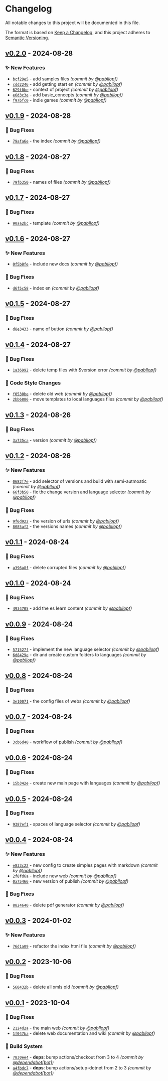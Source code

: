 # Changelog
All notable changes to this project will be documented in this file.

The format is based on [Keep a Changelog](https://keepachangelog.com/en/1.0.0/),
and this project adheres to [Semantic Versioning](https://semver.org/spec/v2.0.0.html).

## [v0.2.0] - 2024-08-28
### :sparkles: New Features
- [`bcf29e5`](https://github.com/pabllopf/Alis.Web/commit/bcf29e5904b70264f71a71ed452bc13d8536711c) - add samples files *(commit by [@pabllopf](https://github.com/pabllopf))*
- [`cdd2246`](https://github.com/pabllopf/Alis.Web/commit/cdd22466c3346e9479315e11d4eab1c5f8c07d36) - add getting start en *(commit by [@pabllopf](https://github.com/pabllopf))*
- [`629f0be`](https://github.com/pabllopf/Alis.Web/commit/629f0be88282fdacbc0abc5ae296d8ca12449e32) - context of project *(commit by [@pabllopf](https://github.com/pabllopf))*
- [`e6d3c3e`](https://github.com/pabllopf/Alis.Web/commit/e6d3c3e7f323654e56d5507e85d3da88d005dfda) - add basic_concepts *(commit by [@pabllopf](https://github.com/pabllopf))*
- [`f97bfc0`](https://github.com/pabllopf/Alis.Web/commit/f97bfc04e41ae3a3113fa0fc708314fd40c1df1a) - indie games *(commit by [@pabllopf](https://github.com/pabllopf))*


## [v0.1.9] - 2024-08-28
### :bug: Bug Fixes
- [`79afa6e`](https://github.com/pabllopf/Alis.Web/commit/79afa6ee557df7caa68b76ab2e0c5a22ef2cb120) - the index *(commit by [@pabllopf](https://github.com/pabllopf))*


## [v0.1.8] - 2024-08-27
### :bug: Bug Fixes
- [`79fb350`](https://github.com/pabllopf/Alis.Web/commit/79fb350a66a497bd347138088d9090b71d7ce9dc) - names of files *(commit by [@pabllopf](https://github.com/pabllopf))*


## [v0.1.7] - 2024-08-27
### :bug: Bug Fixes
- [`90aa2bc`](https://github.com/pabllopf/Alis.Web/commit/90aa2bc15d297813d908f93d39e46479d3ec08ed) - template *(commit by [@pabllopf](https://github.com/pabllopf))*


## [v0.1.6] - 2024-08-27
### :sparkles: New Features
- [`0f5b8fe`](https://github.com/pabllopf/Alis.Web/commit/0f5b8feb0e1f55b3a10684c9195fa55b47ca7280) - include new docs *(commit by [@pabllopf](https://github.com/pabllopf))*

### :bug: Bug Fixes
- [`d6f5c58`](https://github.com/pabllopf/Alis.Web/commit/d6f5c5826e1e0647b09235129c9cb23feddcbcfa) - index en *(commit by [@pabllopf](https://github.com/pabllopf))*


## [v0.1.5] - 2024-08-27
### :bug: Bug Fixes
- [`d8e3433`](https://github.com/pabllopf/Alis.Web/commit/d8e34337c088b88fc43e6f5fadaf7510d1a18dd1) - name of button *(commit by [@pabllopf](https://github.com/pabllopf))*


## [v0.1.4] - 2024-08-27
### :bug: Bug Fixes
- [`1a36992`](https://github.com/pabllopf/Alis.Web/commit/1a36992c78a8633df374aefd6e8bb320f1e98de3) - delete temp files with $version error *(commit by [@pabllopf](https://github.com/pabllopf))*

### :art: Code Style Changes
- [`f0530be`](https://github.com/pabllopf/Alis.Web/commit/f0530bed342c2d3cfbc0730002363e3fabc0ba56) - delete old web *(commit by [@pabllopf](https://github.com/pabllopf))*
- [`2bb6886`](https://github.com/pabllopf/Alis.Web/commit/2bb68865cb3f6d6bcaa6f5d60ac6eab5f20e0ad8) - move templates to local languages files *(commit by [@pabllopf](https://github.com/pabllopf))*


## [v0.1.3] - 2024-08-26
### :bug: Bug Fixes
- [`3a735ca`](https://github.com/pabllopf/Alis.Web/commit/3a735cacf318ddb650212ec25100b77d1ee2e4a6) - version *(commit by [@pabllopf](https://github.com/pabllopf))*


## [v0.1.2] - 2024-08-26
### :sparkles: New Features
- [`0682f7e`](https://github.com/pabllopf/Alis.Web/commit/0682f7ef79937881d76e592763ce11482c2d1d2e) - add selector of versions and build with semi-autmoatic *(commit by [@pabllopf](https://github.com/pabllopf))*
- [`66f3b50`](https://github.com/pabllopf/Alis.Web/commit/66f3b504a9bf2317fdd296c51b504776c7ef5d28) - fix the change version and language selector *(commit by [@pabllopf](https://github.com/pabllopf))*

### :bug: Bug Fixes
- [`9f6d922`](https://github.com/pabllopf/Alis.Web/commit/9f6d9229cdc57257faab3b24258aa9b8d6265ebe) - the version of urls *(commit by [@pabllopf](https://github.com/pabllopf))*
- [`8085af2`](https://github.com/pabllopf/Alis.Web/commit/8085af2be218095db99abb1b986a957fc9173b2e) - the versions names *(commit by [@pabllopf](https://github.com/pabllopf))*


## [v0.1.1] - 2024-08-24
### :bug: Bug Fixes
- [`a396a8f`](https://github.com/pabllopf/Alis.Web/commit/a396a8fef95fecb3a2a163c12e008026c6afe2bd) - delete corrupted files *(commit by [@pabllopf](https://github.com/pabllopf))*


## [v0.1.0] - 2024-08-24
### :bug: Bug Fixes
- [`4934705`](https://github.com/pabllopf/Alis.Web/commit/4934705788396d519562425fc9ad666342a9de39) - add the es learn content *(commit by [@pabllopf](https://github.com/pabllopf))*


## [v0.0.9] - 2024-08-24
### :bug: Bug Fixes
- [`571527f`](https://github.com/pabllopf/Alis.Web/commit/571527f279f08771a96c6ca5b6dd3b6da997ac18) - implement the new language selector *(commit by [@pabllopf](https://github.com/pabllopf))*
- [`6d8429e`](https://github.com/pabllopf/Alis.Web/commit/6d8429ea8cb939e9113b92db4dfb4df3c19e3f4b) - dir and create custom folders to languages *(commit by [@pabllopf](https://github.com/pabllopf))*


## [v0.0.8] - 2024-08-24
### :bug: Bug Fixes
- [`3e10071`](https://github.com/pabllopf/Alis.Web/commit/3e100717f9f219b73cf7f1cac282c02051208200) - the config files of webs *(commit by [@pabllopf](https://github.com/pabllopf))*


## [v0.0.7] - 2024-08-24
### :bug: Bug Fixes
- [`3cb6d40`](https://github.com/pabllopf/Alis.Web/commit/3cb6d40c16cdcc1a1c04609c69862fbec2f1490c) - workflow of publish *(commit by [@pabllopf](https://github.com/pabllopf))*


## [v0.0.6] - 2024-08-24
### :bug: Bug Fixes
- [`15b342e`](https://github.com/pabllopf/Alis.Web/commit/15b342e64a48b119913c20426264edefa01e509f) - create new main page with languages *(commit by [@pabllopf](https://github.com/pabllopf))*


## [v0.0.5] - 2024-08-24
### :bug: Bug Fixes
- [`9387ef1`](https://github.com/pabllopf/Alis.Web/commit/9387ef133fec4dc36e117e9e911fa2b206b9d65b) - spaces of language selector *(commit by [@pabllopf](https://github.com/pabllopf))*


## [v0.0.4] - 2024-08-24
### :sparkles: New Features
- [`e833c22`](https://github.com/pabllopf/Alis.Web/commit/e833c22e78c80ad2c4c890e296610c8238b3d540) - new config to create simples pages with markdown *(commit by [@pabllopf](https://github.com/pabllopf))*
- [`2f8fd6a`](https://github.com/pabllopf/Alis.Web/commit/2f8fd6afd5b38c266304df50152d9a67dba97f64) - include new web *(commit by [@pabllopf](https://github.com/pabllopf))*
- [`0a75466`](https://github.com/pabllopf/Alis.Web/commit/0a7546630d51802b62be6b20715ab951cbbedf6b) - new version of publish *(commit by [@pabllopf](https://github.com/pabllopf))*

### :bug: Bug Fixes
- [`8824640`](https://github.com/pabllopf/Alis.Web/commit/8824640d482cbe60470445b51ab83a906dfb8140) - delete pdf generator *(commit by [@pabllopf](https://github.com/pabllopf))*


## [v0.0.3] - 2024-01-02
### :sparkles: New Features
- [`76d1a09`](https://github.com/pabllopf/Alis.Web/commit/76d1a09ed57f311d35461ca1bc9d73b264c73964) - refactor the index html file *(commit by [@pabllopf](https://github.com/pabllopf))*


## [v0.0.2] - 2023-10-06
### :bug: Bug Fixes
- [`560432b`](https://github.com/pabllopf/Alis.Web/commit/560432bb7639b12af2896d2feb5e5ab50125ff52) - delete all xmls old *(commit by [@pabllopf](https://github.com/pabllopf))*


## [v0.0.1] - 2023-10-04
### :bug: Bug Fixes
- [`2124d2a`](https://github.com/pabllopf/Alis.Web/commit/2124d2a53d0f6a279970fb18d1df12ebe2e3d718) - the main web *(commit by [@pabllopf](https://github.com/pabllopf))*
- [`1f047ba`](https://github.com/pabllopf/Alis.Web/commit/1f047bad724e4d958166758093dd4ebbd6057476) - delete web documentation and wiki *(commit by [@pabllopf](https://github.com/pabllopf))*

### :construction_worker: Build System
- [`7830ee4`](https://github.com/pabllopf/Alis.Web/commit/7830ee405875a1093271e7344e28bbc73d3c4461) - **deps**: bump actions/checkout from 3 to 4 *(commit by [@dependabot[bot]](https://github.com/apps/dependabot))*
- [`a4fbdc7`](https://github.com/pabllopf/Alis.Web/commit/a4fbdc7198212641dee24ab28383cc643d331d89) - **deps**: bump actions/setup-dotnet from 2 to 3 *(commit by [@dependabot[bot]](https://github.com/apps/dependabot))*


[v0.0.1]: https://github.com/pabllopf/Alis.Web/compare/v0.0.0...v0.0.1
[v0.0.2]: https://github.com/pabllopf/Alis.Web/compare/v0.0.1...v0.0.2
[v0.0.3]: https://github.com/pabllopf/Alis.Web/compare/v0.0.2...v0.0.3
[v0.0.4]: https://github.com/pabllopf/Alis.Web/compare/v0.0.3...v0.0.4
[v0.0.5]: https://github.com/pabllopf/Alis.Web/compare/v0.0.4...v0.0.5
[v0.0.6]: https://github.com/pabllopf/Alis.Web/compare/v0.0.5...v0.0.6
[v0.0.7]: https://github.com/pabllopf/Alis.Web/compare/v0.0.6...v0.0.7
[v0.0.8]: https://github.com/pabllopf/Alis.Web/compare/v0.0.7...v0.0.8
[v0.0.9]: https://github.com/pabllopf/Alis.Web/compare/v0.0.8...v0.0.9
[v0.1.0]: https://github.com/pabllopf/Alis.Web/compare/v0.0.9...v0.1.0
[v0.1.1]: https://github.com/pabllopf/Alis.Web/compare/v0.1.0...v0.1.1
[v0.1.2]: https://github.com/pabllopf/Alis.Web/compare/v0.1.1...v0.1.2
[v0.1.3]: https://github.com/pabllopf/Alis.Web/compare/v0.1.2...v0.1.3
[v0.1.4]: https://github.com/pabllopf/Alis.Web/compare/v0.1.3...v0.1.4
[v0.1.5]: https://github.com/pabllopf/Alis.Web/compare/v0.1.4...v0.1.5
[v0.1.6]: https://github.com/pabllopf/Alis.Web/compare/v0.1.5...v0.1.6
[v0.1.7]: https://github.com/pabllopf/Alis.Web/compare/v0.1.6...v0.1.7
[v0.1.8]: https://github.com/pabllopf/Alis.Web/compare/v0.1.7...v0.1.8
[v0.1.9]: https://github.com/pabllopf/Alis.Web/compare/v0.1.8...v0.1.9
[v0.2.0]: https://github.com/pabllopf/Alis.Web/compare/v0.1.9...v0.2.0
